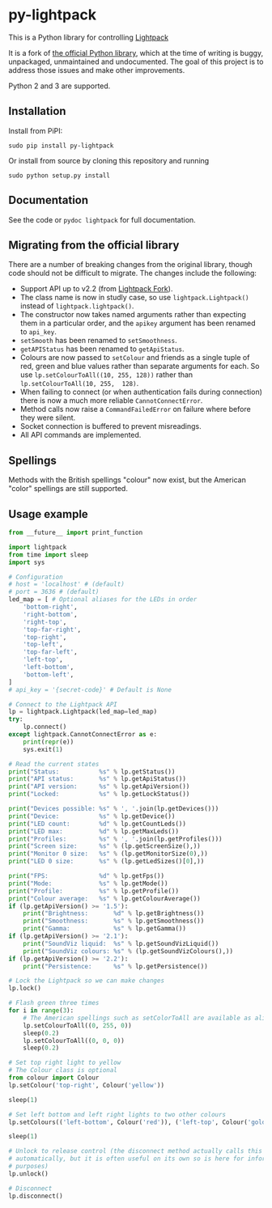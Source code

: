 py-lightpack
============

This is a Python library for controlling [Lightpack](http://lightpack.tv/)

It is a fork of [the official Python library](https://github.com/Atarity/Lightpack/blob/master/Software/apiexamples/pyLightpack/lightpack.py), which at the time of writing is buggy, unpackaged, unmaintained and undocumented.
The goal of this project is to address those issues and make other improvements.

Python 2 and 3 are supported.

Installation
------------

Install from PiPI:

	sudo pip install py-lightpack

Or install from source by cloning this repository and running

	sudo python setup.py install

Documentation
-------------

See the code or `pydoc lightpack` for full documentation.

Migrating from the official library
-----------------------------------

There are a number of breaking changes from the original library, though code 
should not be difficult to migrate. The changes include the following:

- Support API up to v2.2 (from [Lightpack Fork](https://github.com/psieg/Lightpack)).
- The class name is now in studly case, so use `lightpack.Lightpack()` instead 
  of `lightpack.lightpack()`.
- The constructor now takes named arguments rather than expecting them in a 
  particular order, and the `apikey` argument has been renamed to `api_key`.
- `setSmooth` has been renamed to `setSmoothness`.
- `getAPIStatus` has been renamed to `getApiStatus`.
- Colours are now passed to `setColour` and friends as a single tuple of red, 
  green and blue values rather than separate arguments for each. So use 
  `lp.setColourToAll((10, 255, 128))` rather than `lp.setColourToAll(10, 255, 
  128)`.
- When failing to connect (or when authentication fails during connection) there 
  is now a much more reliable `CannotConnectError`.
- Method calls now raise a `CommandFailedError` on failure where before they 
  were silent.
- Socket connection is buffered to prevent misreadings.
- All API commands are implemented.

Spellings
---------

Methods with the British spellings "colour" now exist, but the American "color" 
spellings are still supported.

Usage example
-------------

```python
from __future__ import print_function

import lightpack
from time import sleep
import sys

# Configuration
# host = 'localhost' # (default)
# port = 3636 # (default)
led_map = [ # Optional aliases for the LEDs in order
	'bottom-right',
	'right-bottom',
	'right-top',
	'top-far-right',
	'top-right',
	'top-left',
	'top-far-left',
	'left-top',
	'left-bottom',
	'bottom-left',
]
# api_key = '{secret-code}' # Default is None

# Connect to the Lightpack API
lp = lightpack.Lightpack(led_map=led_map)
try:
	lp.connect()
except lightpack.CannotConnectError as e:
	print(repr(e))
	sys.exit(1)

# Read the current states
print("Status:           %s" % lp.getStatus())
print("API status:       %s" % lp.getApiStatus())
print("API version:      %s" % lp.getApiVersion())
print("Locked:           %s" % lp.getLockStatus())

print("Devices possible: %s" % ', '.join(lp.getDevices()))
print("Device:           %s" % lp.getDevice())
print("LED count:        %d" % lp.getCountLeds())
print("LED max:          %d" % lp.getMaxLeds())
print("Profiles:         %s" % ', '.join(lp.getProfiles()))
print("Screen size:      %s" % (lp.getScreenSize(),))
print("Monitor 0 size:   %s" % (lp.getMonitorSize(0),))
print("LED 0 size:       %s" % (lp.getLedSizes()[0],))

print("FPS:              %d" % lp.getFps())
print("Mode:             %s" % lp.getMode())
print("Profile:          %s" % lp.getProfile())
print("Colour average:   %s" % lp.getColourAverage())
if (lp.getApiVersion() >= '1.5'):
	print("Brightness:       %d" % lp.getBrightness())
	print("Smoothness:       %s" % lp.getSmoothness())
	print("Gamma:            %s" % lp.getGamma())
if (lp.getApiVersion() >= '2.1'):
	print("SoundViz liquid:  %s" % lp.getSoundVizLiquid())
	print("SoundViz colours: %s" % (lp.getSoundVizColours(),))
if (lp.getApiVersion() >= '2.2'):
	print("Persistence:      %s" % lp.getPersistence())

# Lock the Lightpack so we can make changes
lp.lock()

# Flash green three times
for i in range(3):
	# The American spellings such as setColorToAll are available as aliases
	lp.setColourToAll((0, 255, 0))
	sleep(0.2)
	lp.setColourToAll((0, 0, 0))
	sleep(0.2)

# Set top right light to yellow
# The Colour class is optional
from colour import Colour
lp.setColour('top-right', Colour('yellow'))

sleep(1)

# Set left bottom and left right lights to two other colours
lp.setColours(('left-bottom', Colour('red')), ('left-top', Colour('goldenrod')))

sleep(1)

# Unlock to release control (the disconnect method actually calls this 
# automatically, but it is often useful on its own so is here for informational 
# purposes)
lp.unlock()

# Disconnect
lp.disconnect()
```
